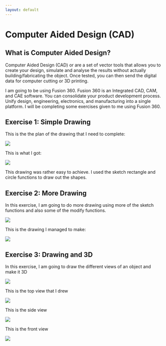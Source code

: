 ```yaml
---
layout: default
---
```


# Computer Aided Design (CAD)

## What is Computer Aided Design?

Computer Aided Design (CAD) or are a set of vector tools that allows you to create your design, simulate and analyse the results without actually building/fabricating the object. Once tested, you can then send the digital data for computer cutting or 3D printing.

I am going to be using Fusion 360. Fusion 360 is an Integrated CAD, CAM, and CAE software. You can consolidate your product development process. Unify design, engineering, electronics, and manufacturing into a single platform. I will be completing some exercises given to me using Fusion 360.

## Exercise 1: Simple Drawing

This is the the plan of the drawing that I need to complete:

![](images/a7/f1.jpg) 

This is what I got: 

![](images/a7/f2.jpg)

This drawing was rather easy to achieve. I used the sketch rectangle and circle functions to draw out the shapes. 

## Exercise 2: More Drawing

In this exercise, I am going to do more drawing using more of the sketch functions and also some of the modify functions.

![](images/a7/f3.jpg)

This is the drawing I managed to make:

![](images/a7/f4.jpg)

## Exercise 3: Drawing and 3D 

In this exercise, I am going to draw the different views of an object and make it 3D

![](images/a7/f5.jpg)

This is the top view that I drew

![](images/a7/f6.jpg)

This is the side view

![](images/a7/f7.jpg)

This is the front view

![](images/a7/f8.jpg)
